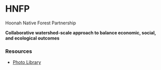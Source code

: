 # HNFP  
Hoonah Native Forest Partnership  

**Collaborative watershed-scale approach to balance economic, social, and ecological outcomes**  

### Resources  

- [Photo Library](https://www.flickr.com/photos/129958772@N08/albums)  

